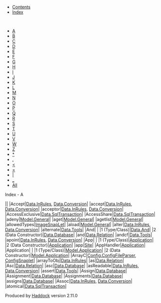 -   [Contents](index.html)
-   [Index](doc-index.html)

 

-   [A](doc-index-A.html)
-   [B](doc-index-B.html)
-   [C](doc-index-C.html)
-   [D](doc-index-D.html)
-   [E](doc-index-E.html)
-   [F](doc-index-F.html)
-   [G](doc-index-G.html)
-   [H](doc-index-H.html)
-   [I](doc-index-I.html)
-   [J](doc-index-J.html)
-   [K](doc-index-K.html)
-   [L](doc-index-L.html)
-   [M](doc-index-M.html)
-   [N](doc-index-N.html)
-   [O](doc-index-O.html)
-   [P](doc-index-P.html)
-   [Q](doc-index-Q.html)
-   [R](doc-index-R.html)
-   [S](doc-index-S.html)
-   [T](doc-index-T.html)
-   [U](doc-index-U.html)
-   [V](doc-index-V.html)
-   [W](doc-index-W.html)
-   [Z](doc-index-Z.html)
-   [\*](doc-index-42.html)
-   [.](doc-index-46.html)
-   [\<](doc-index-60.html)
-   [=](doc-index-61.html)
-   [|](doc-index-124.html)
-   [\_](doc-index-95.html)
-   [All](doc-index-All.html)

Index - A

||
|Accept|[Data.InRules](Data-InRules.html#v:Accept), [Data.Conversion](Data-Conversion.html#v:Accept)|
|accept|[Data.InRules](Data-InRules.html#v:accept), [Data.Conversion](Data-Conversion.html#v:accept)|
|acceptor|[Data.InRules](Data-InRules.html#v:acceptor), [Data.Conversion](Data-Conversion.html#v:acceptor)|
|AccessExclusive|[Data.SqlTransaction](Data-SqlTransaction.html#v:AccessExclusive)|
|AccessShare|[Data.SqlTransaction](Data-SqlTransaction.html#v:AccessShare)|
|adeny|[Model.General](Model-General.html#v:adeny)|
|aget|[Model.General](Model-General.html#v:aget)|
|agetlist|[Model.General](Model-General.html#v:agetlist)|
|allowedTypes|[ImageSnapLet](ImageSnapLet.html#v:allowedTypes)|
|aload|[Model.General](Model-General.html#v:aload)|
|alter|[Data.InRules](Data-InRules.html#v:alter), [Data.Conversion](Data-Conversion.html#v:alter)|
|alternate|[Data.Tools](Data-Tools.html#v:alternate)|
|And| |
|1 (Type/Class)|[Data.And](Data-And.html#t:And)|
|2 (Data Constructor)|[Data.Database](Data-Database.html#v:And)|
|and|[Data.Relation](Data-Relation.html#v:and)|
|andcf|[Data.Tools](Data-Tools.html#v:andcf)|
|apoint|[Data.InRules](Data-InRules.html#v:apoint), [Data.Conversion](Data-Conversion.html#v:apoint)|
|App| |
|1 (Type/Class)|[Application](Application.html#t:App)|
|2 (Data Constructor)|[Application](Application.html#v:App)|
|app|[Site](Site.html#v:app)|
|AppHandler|[Application](Application.html#t:AppHandler)|
|Application| |
|1 (Type/Class)|[Model.Application](Model-Application.html#t:Application)|
|2 (Data Constructor)|[Model.Application](Model-Application.html#v:Application)|
|ArrayC|[Config.ConfigFileParser](Config-ConfigFileParser.html#v:ArrayC), [ConfigSnaplet](ConfigSnaplet.html#v:ArrayC)|
|arrayToObj|[Data.InRules](Data-InRules.html#v:arrayToObj)|
|as|[Data.Relation](Data-Relation.html#v:as)|
|Asc|[Data.Relation](Data-Relation.html#v:Asc)|
|asc|[Data.Database](Data-Database.html#v:asc)|
|asReadable|[Data.InRules](Data-InRules.html#v:asReadable), [Data.Conversion](Data-Conversion.html#v:asReadable)|
|assert|[Data.Tools](Data-Tools.html#v:assert)|
|Assign|[Data.Database](Data-Database.html#v:Assign)|
|Assignment|[Data.Database](Data-Database.html#t:Assignment)|
|Assignments|[Data.Database](Data-Database.html#t:Assignments)|
|assigns|[Data.Database](Data-Database.html#v:assigns)|
|Assoc|[Data.InRules](Data-InRules.html#v:Assoc), [Data.Conversion](Data-Conversion.html#v:Assoc)|
|atomical|[Data.SqlTransaction](Data-SqlTransaction.html#v:atomical)|

Produced by [Haddock](http://www.haskell.org/haddock/) version 2.11.0
